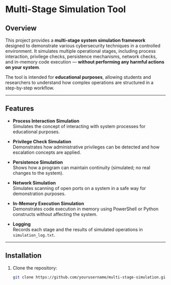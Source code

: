 # Multi-Stage Simulation Tool

## Overview
This project provides a **multi-stage system simulation framework** designed to demonstrate various
cybersecurity techniques in a controlled environment. It simulates multiple operational stages,
including process interaction, privilege checks, persistence mechanisms, network checks, and 
in-memory code execution — **without performing any harmful actions on your system**.

The tool is intended for **educational purposes**, allowing students and researchers to understand 
how complex operations are structured in a step-by-step workflow.

---

## Features
- **Process Interaction Simulation**  
  Simulates the concept of interacting with system processes for educational purposes.

- **Privilege Check Simulation**  
  Demonstrates how administrative privileges can be detected and how escalation concepts
  are applied.

- **Persistence Simulation**  
  Shows how a program can maintain continuity (simulated; no real changes to the system).

- **Network Simulation**  
  Simulates scanning of open ports on a system in a safe way for demonstration purposes.

- **In-Memory Execution Simulation**  
  Demonstrates code execution in memory using PowerShell or Python constructs without
   affecting the system.

- **Logging**  
  Records each stage and the results of simulated operations in `simulation_log.txt`.

---

## Installation
1. Clone the repository:
   ```bash
   git clone https://github.com/yourusername/multi-stage-simulation.git
